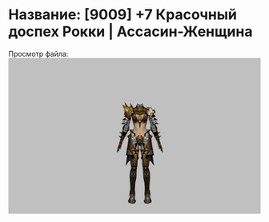 # Название: [9009] +7 Красочный доспех Рокки | Ассасин-Женщина

Просмотр файла:
![p070032.png](p070032.png)